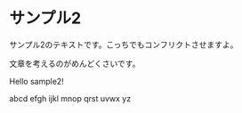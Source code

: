# サンプル2

サンプル2のテキストです。こっちでもコンフリクトさせますよ。

文章を考えるのがめんどくさいです。

Hello sample2!

abcd
efgh
ijkl
mnop
qrst
uvwx
yz

